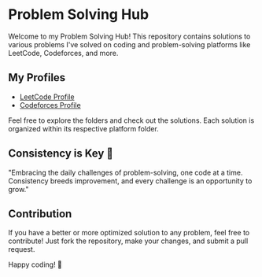 # Problem Solving Hub

Welcome to my Problem Solving Hub! This repository contains solutions to various problems I've solved on coding and problem-solving platforms like LeetCode, Codeforces, and more.

## My Profiles

- [LeetCode Profile](https://leetcode.com/ammar33)
- [Codeforces Profile](https://codeforces.com)

Feel free to explore the folders and check out the solutions. Each solution is organized within its respective platform folder.

## Consistency is Key 🌟

"Embracing the daily challenges of problem-solving, one code at a time. Consistency breeds improvement, and every challenge is an opportunity to grow."

## Contribution

If you have a better or more optimized solution to any problem, feel free to contribute! Just fork the repository, make your changes, and submit a pull request.

Happy coding! 🚀
